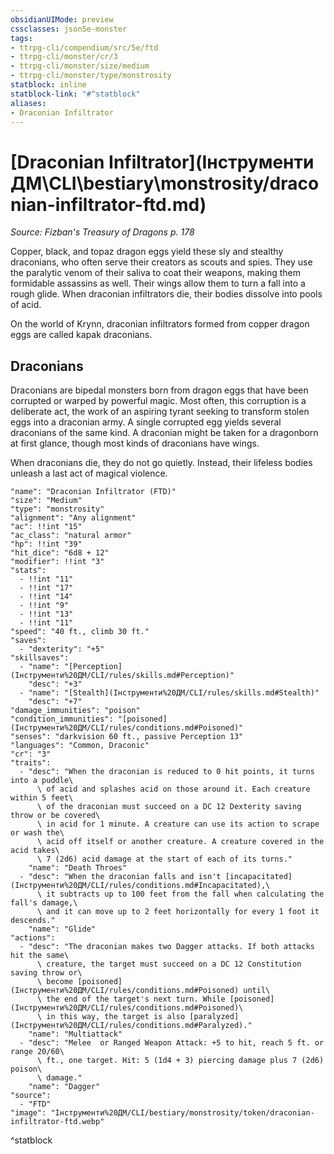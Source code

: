 ```yaml
---
obsidianUIMode: preview
cssclasses: json5e-monster
tags:
- ttrpg-cli/compendium/src/5e/ftd
- ttrpg-cli/monster/cr/3
- ttrpg-cli/monster/size/medium
- ttrpg-cli/monster/type/monstrosity
statblock: inline
statblock-link: "#^statblock"
aliases:
- Draconian Infiltrator
---
```

# [Draconian Infiltrator](Інструменти ДМ\CLI\bestiary\monstrosity/draconian-infiltrator-ftd.md)
*Source: Fizban's Treasury of Dragons p. 178*  

Copper, black, and topaz dragon eggs yield these sly and stealthy draconians, who often serve their creators as scouts and spies. They use the paralytic venom of their saliva to coat their weapons, making them formidable assassins as well. Their wings allow them to turn a fall into a rough glide. When draconian infiltrators die, their bodies dissolve into pools of acid.

On the world of Krynn, draconian infiltrators formed from copper dragon eggs are called kapak draconians.

## Draconians

Draconians are bipedal monsters born from dragon eggs that have been corrupted or warped by powerful magic. Most often, this corruption is a deliberate act, the work of an aspiring tyrant seeking to transform stolen eggs into a draconian army. A single corrupted egg yields several draconians of the same kind. A draconian might be taken for a dragonborn at first glance, though most kinds of draconians have wings.

When draconians die, they do not go quietly. Instead, their lifeless bodies unleash a last act of magical violence.

```statblock
"name": "Draconian Infiltrator (FTD)"
"size": "Medium"
"type": "monstrosity"
"alignment": "Any alignment"
"ac": !!int "15"
"ac_class": "natural armor"
"hp": !!int "39"
"hit_dice": "6d8 + 12"
"modifier": !!int "3"
"stats":
  - !!int "11"
  - !!int "17"
  - !!int "14"
  - !!int "9"
  - !!int "13"
  - !!int "11"
"speed": "40 ft., climb 30 ft."
"saves":
  - "dexterity": "+5"
"skillsaves":
  - "name": "[Perception](Інструменти%20ДМ/CLI/rules/skills.md#Perception)"
    "desc": "+3"
  - "name": "[Stealth](Інструменти%20ДМ/CLI/rules/skills.md#Stealth)"
    "desc": "+7"
"damage_immunities": "poison"
"condition_immunities": "[poisoned](Інструменти%20ДМ/CLI/rules/conditions.md#Poisoned)"
"senses": "darkvision 60 ft., passive Perception 13"
"languages": "Common, Draconic"
"cr": "3"
"traits":
  - "desc": "When the draconian is reduced to 0 hit points, it turns into a puddle\
      \ of acid and splashes acid on those around it. Each creature within 5 feet\
      \ of the draconian must succeed on a DC 12 Dexterity saving throw or be covered\
      \ in acid for 1 minute. A creature can use its action to scrape or wash the\
      \ acid off itself or another creature. A creature covered in the acid takes\
      \ 7 (2d6) acid damage at the start of each of its turns."
    "name": "Death Throes"
  - "desc": "When the draconian falls and isn't [incapacitated](Інструменти%20ДМ/CLI/rules/conditions.md#Incapacitated),\
      \ it subtracts up to 100 feet from the fall when calculating the fall's damage,\
      \ and it can move up to 2 feet horizontally for every 1 foot it descends."
    "name": "Glide"
"actions":
  - "desc": "The draconian makes two Dagger attacks. If both attacks hit the same\
      \ creature, the target must succeed on a DC 12 Constitution saving throw or\
      \ become [poisoned](Інструменти%20ДМ/CLI/rules/conditions.md#Poisoned) until\
      \ the end of the target's next turn. While [poisoned](Інструменти%20ДМ/CLI/rules/conditions.md#Poisoned)\
      \ in this way, the target is also [paralyzed](Інструменти%20ДМ/CLI/rules/conditions.md#Paralyzed)."
    "name": "Multiattack"
  - "desc": "Melee  or Ranged Weapon Attack: +5 to hit, reach 5 ft. or range 20/60\
      \ ft., one target. Hit: 5 (1d4 + 3) piercing damage plus 7 (2d6) poison\
      \ damage."
    "name": "Dagger"
"source":
  - "FTD"
"image": "Інструменти%20ДМ/CLI/bestiary/monstrosity/token/draconian-infiltrator-ftd.webp"
```
^statblock